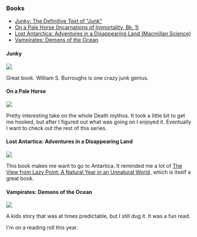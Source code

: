 ### Books

* <a href="http://www.amazon.com/gp/product/0802120423/ref=as_li_ss_tl?ie=UTF8&camp=1789&creative=390957&creativeASIN=0802120423&linkCode=as2&tag=lambdaphant-20">Junky: The Definitive Text of "Junk"</a><img src="http://ir-na.amazon-adsystem.com/e/ir?t=lambdaphant-20&l=as2&o=1&a=0802120423" width="1" height="1" border="0" alt="" style="border:none !important; margin:0px !important;" />
* <a href="http://www.amazon.com/gp/product/0345338588/ref=as_li_ss_tl?ie=UTF8&camp=1789&creative=390957&creativeASIN=0345338588&linkCode=as2&tag=lambdaphant-20">On a Pale Horse (Incarnations of Immortality, Bk. 1)</a><img src="http://ir-na.amazon-adsystem.com/e/ir?t=lambdaphant-20&l=as2&o=1&a=0345338588" width="1" height="1" border="0" alt="" style="border:none !important; margin:0px !important;" />
* <a href="http://www.amazon.com/gp/product/0230112455/ref=as_li_ss_tl?ie=UTF8&camp=1789&creative=390957&creativeASIN=0230112455&linkCode=as2&tag=lambdaphant-20">Lost Antarctica: Adventures in a Disappearing Land (Macmillan Science)</a><img src="http://ir-na.amazon-adsystem.com/e/ir?t=lambdaphant-20&l=as2&o=1&a=0230112455" width="1" height="1" border="0" alt="" style="border:none !important; margin:0px !important;" /> 
* <a href="http://www.amazon.com/gp/product/0316014443/ref=as_li_ss_tl?ie=UTF8&camp=1789&creative=390957&creativeASIN=0316014443&linkCode=as2&tag=lambdaphant-20">Vampirates: Demons of the Ocean</a><img src="http://ir-na.amazon-adsystem.com/e/ir?t=lambdaphant-20&l=as2&o=1&a=0316014443" width="1" height="1" border="0" alt="" style="border:none !important; margin:0px !important;" />

<div itemscope itemtype="http://schema.org/Book">
<h4 itemprop="name">Junky</h4>
<a href="http://www.amazon.com/gp/product/0802120423/ref=as_li_ss_il?ie=UTF8&camp=1789&creative=390957&creativeASIN=0802120423&linkCode=as2&tag=lambdaphant-20"><img border="0" src="http://ws-na.amazon-adsystem.com/widgets/q?_encoding=UTF8&ASIN=0802120423&Format=_SL110_&ID=AsinImage&MarketPlace=US&ServiceVersion=20070822&WS=1&tag=lambdaphant-20" ></a><img src="http://ir-na.amazon-adsystem.com/e/ir?t=lambdaphant-20&l=as2&o=1&a=0802120423" width="1" height="1" border="0" alt="" style="border:none !important; margin:0px !important;" />

Great book. William S. Burroughs is one crazy junk genius.

</div>

<div itemscope itemtype="http://schema.org/Book">
<h4 itemprop="name">On a Pale Horse</h4>
<a href="http://www.amazon.com/gp/product/0345338588/ref=as_li_ss_il?ie=UTF8&camp=1789&creative=390957&creativeASIN=0345338588&linkCode=as2&tag=lambdaphant-20"><img border="0" src="http://ws-na.amazon-adsystem.com/widgets/q?_encoding=UTF8&ASIN=0345338588&Format=_SL110_&ID=AsinImage&MarketPlace=US&ServiceVersion=20070822&WS=1&tag=lambdaphant-20" ></a><img src="http://ir-na.amazon-adsystem.com/e/ir?t=lambdaphant-20&l=as2&o=1&a=0345338588" width="1" height="1" border="0" alt="" style="border:none !important; margin:0px !important;" />

Pretty interesting take on the whole Death mythos. It took a little bit to get me hooked, but after I figured out what was going on I enjoyed it. Eventually I want to check out the rest of this series.

</div>

<div itemscope itemtype="http://schema.org/Book">
<h4 itemprop="name">Lost Antartica: Adventures in a Disappearing Land</h4>
<a href="http://www.amazon.com/gp/product/0230112455/ref=as_li_ss_il?ie=UTF8&camp=1789&creative=390957&creativeASIN=0230112455&linkCode=as2&tag=lambdaphant-20"><img border="0" src="http://ws-na.amazon-adsystem.com/widgets/q?_encoding=UTF8&ASIN=0230112455&Format=_SL110_&ID=AsinImage&MarketPlace=US&ServiceVersion=20070822&WS=1&tag=lambdaphant-20" ></a><img src="http://ir-na.amazon-adsystem.com/e/ir?t=lambdaphant-20&l=as2&o=1&a=0230112455" width="1" height="1" border="0" alt="" style="border:none !important; margin:0px !important;" />


This book makes me want to go to Antartica. It reminded me a lot of <a href="http://www.amazon.com/gp/product/1250002710/ref=as_li_ss_tl?ie=UTF8&camp=1789&creative=390957&creativeASIN=1250002710&linkCode=as2&tag=lambdaphant-20">The View from Lazy Point: A Natural Year in an Unnatural World</a><img src="http://ir-na.amazon-adsystem.com/e/ir?t=lambdaphant-20&l=as2&o=1&a=1250002710" width="1" height="1" border="0" alt="" style="border:none !important; margin:0px !important;" />, which is itself a great book.

</div>

<div itemscope itemtype="http://schema.org/Book">
<h4 itemprop="name">Vampirates: Demons of the Ocean</h4>
<a href="http://www.amazon.com/gp/product/0316014443/ref=as_li_ss_il?ie=UTF8&camp=1789&creative=390957&creativeASIN=0316014443&linkCode=as2&tag=lambdaphant-20"><img border="0" src="http://ws-na.amazon-adsystem.com/widgets/q?_encoding=UTF8&ASIN=0316014443&Format=_SL110_&ID=AsinImage&MarketPlace=US&ServiceVersion=20070822&WS=1&tag=lambdaphant-20" ></a><img itemprop="image" src="http://ir-na.amazon-adsystem.com/e/ir?t=lambdaphant-20&l=as2&o=1&a=0316014443" width="1" height="1" border="0" alt="" style="border:none !important; margin:0px !important;" />


A kids story that was at times predictable, but I still dug it. It was a fun read.

</div>

I'm on a reading roll this year.
